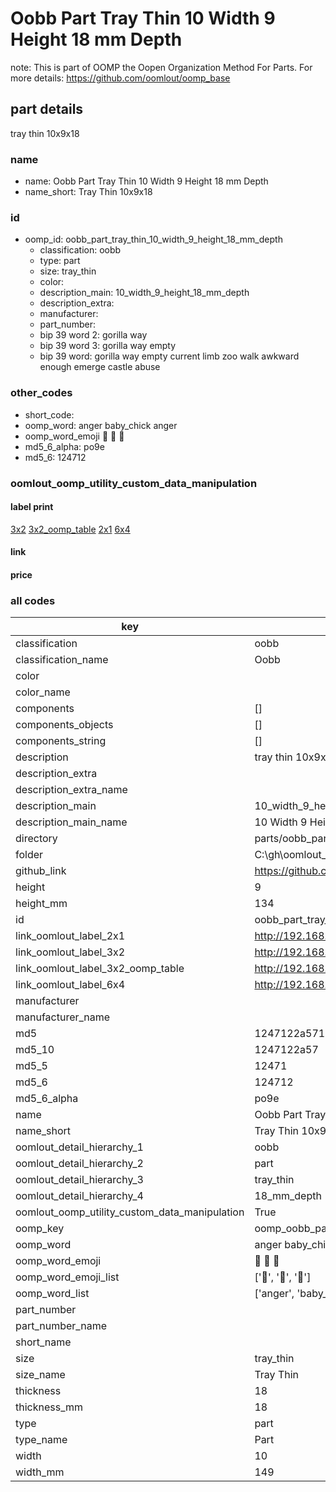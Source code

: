 # Oobb Part Tray Thin 10 Width 9 Height 18 mm Depth  

note: This is part of OOMP the Oopen Organization Method For Parts. For more details: https://github.com/oomlout/oomp_base

##  part details
  



tray thin 10x9x18



### name
* name: Oobb Part Tray Thin 10 Width 9 Height 18 mm Depth
* name_short: Tray Thin 10x9x18 
### id
* oomp_id: oobb_part_tray_thin_10_width_9_height_18_mm_depth
  * classification: oobb
  * type: part
  * size: tray_thin
  * color: 
  * description_main: 10_width_9_height_18_mm_depth
  * description_extra: 
  * manufacturer: 
  * part_number: 
  * bip 39 word 2: gorilla way
  * bip 39 word 3: gorilla way empty
  * bip 39 word: gorilla way empty current limb zoo walk awkward enough emerge castle abuse

### other_codes
* short_code: 
* oomp_word: anger baby_chick anger
* oomp_word_emoji :anger: :baby_chick: :anger:
* md5_6_alpha: po9e
* md5_6: 124712






### oomlout_oomp_utility_custom_data_manipulation
#### label print
[3x2](http://192.168.1.245:1112/?label=oomp%20po9e)
[3x2_oomp_table](http://192.168.1.108:1112/?label=oomp%20po9e)
[2x1](http://192.168.1.242:1112/?label=oomp%20po9e)
[6x4](http://192.168.1.55:1112/?label=oomp%20po9e)    

#### link

                              

#### price







### all codes 
| key | value |  
| --- | --- |  
| classification | oobb |  
| classification_name | Oobb |  
| color |  |  
| color_name |  |  
| components | [] |  
| components_objects | [] |  
| components_string | [] |  
| description | tray thin 10x9x18 |  
| description_extra |  |  
| description_extra_name |  |  
| description_main | 10_width_9_height_18_mm_depth |  
| description_main_name | 10 Width 9 Height 18 mm Depth |  
| directory | parts/oobb_part_tray_thin_10_width_9_height_18_mm_depth |  
| folder | C:\gh\oomlout_oobb_version_4_generated_parts\parts\oobb_part_tray_thin_10_width_9_height_18_mm_depth |  
| github_link | https://github.com/oomlout/oomlout_oomp_part_src/tree/main/parts/oobb_part_tray_thin_10_width_9_height_18_mm_depth |  
| height | 9 |  
| height_mm | 134 |  
| id | oobb_part_tray_thin_10_width_9_height_18_mm_depth |  
| link_oomlout_label_2x1 | http://192.168.1.242:1112/?label=oomp%20po9e |  
| link_oomlout_label_3x2 | http://192.168.1.245:1112/?label=oomp%20po9e |  
| link_oomlout_label_3x2_oomp_table | http://192.168.1.108:1112/?label=oomp%20po9e |  
| link_oomlout_label_6x4 | http://192.168.1.55:1112/?label=oomp%20po9e |  
| manufacturer |  |  
| manufacturer_name |  |  
| md5 | 1247122a5710ded3ffc0e360927e0325 |  
| md5_10 | 1247122a57 |  
| md5_5 | 12471 |  
| md5_6 | 124712 |  
| md5_6_alpha | po9e |  
| name | Oobb Part Tray Thin 10 Width 9 Height 18 mm Depth |  
| name_short | Tray Thin 10x9x18  |  
| oomlout_detail_hierarchy_1 | oobb |  
| oomlout_detail_hierarchy_2 | part |  
| oomlout_detail_hierarchy_3 | tray_thin |  
| oomlout_detail_hierarchy_4 | 18_mm_depth |  
| oomlout_oomp_utility_custom_data_manipulation | True |  
| oomp_key | oomp_oobb_part_tray_thin_10_width_9_height_18_mm_depth |  
| oomp_word | anger baby_chick anger |  
| oomp_word_emoji | :anger: :baby_chick: :anger: |  
| oomp_word_emoji_list | [':anger:', ':baby_chick:', ':anger:'] |  
| oomp_word_list | ['anger', 'baby_chick', 'anger'] |  
| part_number |  |  
| part_number_name |  |  
| short_name |  |  
| size | tray_thin |  
| size_name | Tray Thin |  
| thickness | 18 |  
| thickness_mm | 18 |  
| type | part |  
| type_name | Part |  
| width | 10 |  
| width_mm | 149 |  
